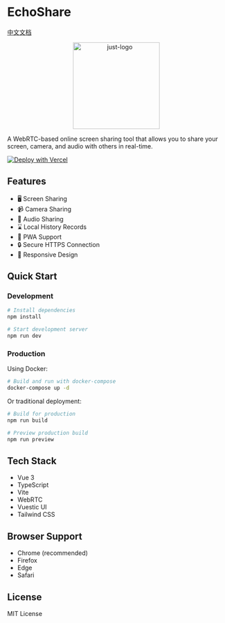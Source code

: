 # EchoShare

[中文文档](./README_CN.md)

<p align="center">
  <img src="https://i.postimg.cc/G24gq7Gj/just-logo.png" width="200" alt="just-logo">
</p>

A WebRTC-based online screen sharing tool that allows you to share your screen, camera, and audio with others in real-time.

[![Deploy with Vercel](https://vercel.com/button)](https://vercel.com/new/clone?repository-url=https://github.com/echoshare/echoshare)

## Features

- 🖥️ Screen Sharing
- 📹 Camera Sharing
- 🎤 Audio Sharing
- ⌛ Local History Records
- 💫 PWA Support
- 🔒 Secure HTTPS Connection
- 📱 Responsive Design

## Quick Start

### Development

```bash
# Install dependencies
npm install
```

```bash
# Start development server
npm run dev
```
### Production

Using Docker:

```bash
# Build and run with docker-compose
docker-compose up -d
 ```

Or traditional deployment:

```bash
# Build for production
npm run build

# Preview production build
npm run preview
 ```

## Tech Stack
- Vue 3
- TypeScript
- Vite
- WebRTC
- Vuestic UI
- Tailwind CSS

## Browser Support
- Chrome (recommended)
- Firefox
- Edge
- Safari

## License
MIT License
